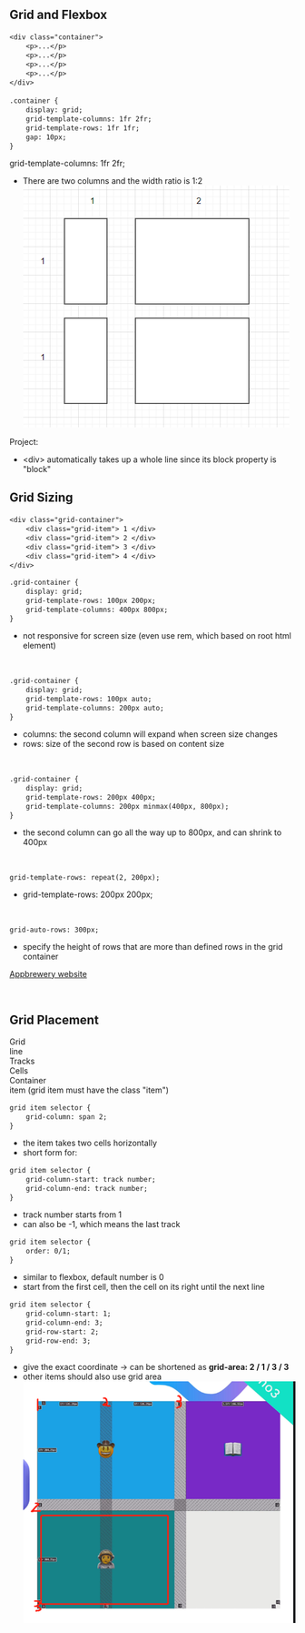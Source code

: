 ## Grid and Flexbox

```
<div class="container">
    <p>...</p>
    <p>...</p>
    <p>...</p>
    <p>...</p>
</div>

.container {
    display: grid;
    grid-template-columns: 1fr 2fr;
    grid-template-rows: 1fr 1fr;
    gap: 10px;
}
```

grid-template-columns: 1fr 2fr;

- There are two columns and the width ratio is 1:2
  ![grid and flex](./grid1.png)

Project:

- &lt;div&gt; automatically takes up a whole line since its block property is "block"

## Grid Sizing

```
<div class="grid-container">
    <div class="grid-item"> 1 </div>
    <div class="grid-item"> 2 </div>
    <div class="grid-item"> 3 </div>
    <div class="grid-item"> 4 </div>
</div>
```

```
.grid-container {
    display: grid;
    grid-template-rows: 100px 200px;
    grid-template-columns: 400px 800px;
}
```

- not responsive for screen size (even use rem, which based on root html element)

<br>

```
.grid-container {
    display: grid;
    grid-template-rows: 100px auto;
    grid-template-columns: 200px auto;
}
```

- columns: the second column will expand when screen size changes
- rows: size of the second row is based on content size

<br>

```
.grid-container {
    display: grid;
    grid-template-rows: 200px 400px;
    grid-template-columns: 200px minmax(400px, 800px);
}
```

- the second column can go all the way up to 800px, and can shrink to 400px

<br>

```
grid-template-rows: repeat(2, 200px);
```

- grid-template-rows: 200px 200px;

<br>

```
grid-auto-rows: 300px;
```

- specify the height of rows that are more than defined rows in the grid container

[Appbrewery website](https://appbrewery.github.io/grid-sizing/)

<br>

## Grid Placement

Grid  
line  
Tracks  
Cells  
Container  
item (grid item must have the class "item")

```
grid item selector {
    grid-column: span 2;
}
```

- the item takes two cells horizontally
- short form for:

```
grid item selector {
    grid-column-start: track number;
    grid-column-end: track number;
}
```

- track number starts from 1
- can also be -1, which means the last track

```
grid item selector {
    order: 0/1;
}
```

- similar to flexbox, default number is 0
- start from the first cell, then the cell on its right until the next line

```
grid item selector {
    grid-column-start: 1;
    grid-column-end: 3;
    grid-row-start: 2;
    grid-row-end: 3;
}
```

- give the exact coordinate -> can be shortened as **grid-area: 2 / 1 / 3 / 3**
- other items should also use grid area
  ![grid2](./grid2.png)
